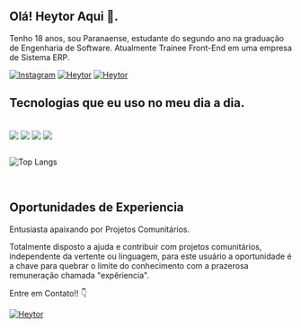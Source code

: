 

## Olá! Heytor Aqui 👋.


 Tenho 18 anos, sou Paranaense, estudante do segundo ano na graduação de Engenharia de Software.
 Atualmente Trainee Front-End em uma empresa de Sistema ERP.

[![Instagram](https://img.shields.io/badge/Instagram-E4405F?style=for-the-badge&logo=instagram&logoColor=white)](https://www.instagram.com/pires.c28/)
[![Heytor](https://img.shields.io/badge/Netlify-00C7B7?style=for-the-badge&logo=netlify&logoColor=white)](https://www.instagram.com/pires.c28/)
[![Heytor](https://img.shields.io/badge/LinkedIn-0077B5?style=for-the-badge&logo=linkedin&logoColor=white)](https://www.linkedin.com/in/heytor-pires-94a921269?utm_source=share&utm_campaign=share_via&utm_content=profile&utm_medium=android_app)


## Tecnologias que eu uso no meu dia a dia.
<div style ="display: inline-block"><br/>
<img align="center" alts="html5" src="https://img.shields.io/badge/HTML-239120?style=for-the-badge&logo=html5&logoColor=white">
<img align="center" alts="css3" src="https://img.shields.io/badge/CSS-239120?&style=for-the-badge&logo=css3&logoColor=white">
<img align="center" alts="javascript" src="https://img.shields.io/badge/JavaScript-F7DF1E?style=for-the-badge&logo=javascript&logoColor=black">
<img align="center" alts="C" src="https://img.shields.io/badge/C-00599C?style=for-the-badge&logo=c&logoColor=white">
 
<br>
<br>
 
![Top Langs](https://github-readme-stats.vercel.app/api/top-langs/?username=HeytorPires&layout=compact)

<br>


## Oportunidades de Experiencia
Entusiasta apaixando por Projetos Comunitários.

Totalmente disposto a ajuda e contribuir com projetos comunitários, independente da vertente ou linguagem, para este usuário a oportunidade é a chave para quebrar o limite do conhecimento com a prazerosa remuneração chamada "expêriencia".


Entre em Contato!! 👇

[![Heytor](https://img.shields.io/badge/Gmail-D14836?style=for-the-badge&logo=gmail&logoColor=white)](https://criarmeulink.com.br/u/1698812386)
